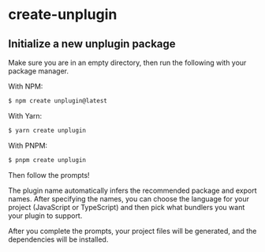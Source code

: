 # create-unplugin

## Initialize a new unplugin package

Make sure you are in an empty directory, then run the following with your package manager.

With NPM:

```bash
$ npm create unplugin@latest
```

With Yarn:

```bash
$ yarn create unplugin
```

With PNPM:

```bash
$ pnpm create unplugin
```

Then follow the prompts!

The plugin name automatically infers the recommended package and export names. After specifying the names, you can choose the language for your project (JavaScript or TypeScript) and then pick what bundlers you want your plugin to support.

After you complete the prompts, your project files will be generated, and the dependencies will be installed.
